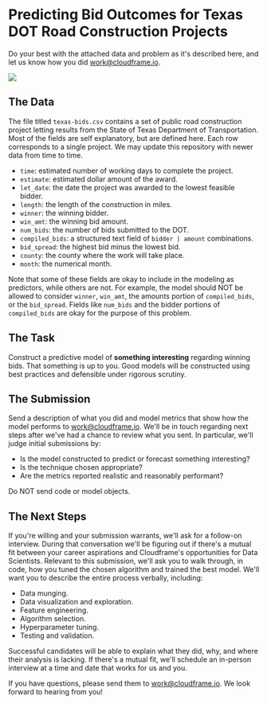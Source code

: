 # Predicting Bid Outcomes for Texas DOT Road Construction Projects
Do your best with the attached data and problem as it's described here, and let us know how you did <work@cloudframe.io>.

![](https://xkcd.com/356/)

## The Data
The file titled `texas-bids.csv` contains a set of public road construction project letting results from the State of Texas Department of Transportation.  Most of the fields are self explanatory, but are defined here.  Each row corresponds to a single project.  We may update this repository with newer data from time to time.
* `time`: estimated number of working days to complete the project.
* `estimate`: estimated dollar amount of the award.
* `let_date`: the date the project was awarded to the lowest feasible bidder.
* `length`: the length of the construction in miles.
* `winner`: the winning bidder.
* `win_amt`: the winning bid amount.
* `num_bids`: the number of bids submitted to the DOT.
* `compiled_bids`: a structured text field of `bidder | amount` combinations.
* `bid_spread`: the highest bid minus the lowest bid.
* `county`: the county where the work will take place.
* `month`: the numerical month.

Note that some of these fields are okay to include in the modeling as predictors, while others are not.  For example, the model should NOT be allowed to consider `winner`, `win_amt`, the amounts portion of `compiled_bids`, or the `bid_spread`.  Fields like `num_bids` and the bidder portions of `compiled_bids` are okay for the purpose of this problem.  

## The Task
Construct a predictive model of __something interesting__ regarding winning bids.  That something is up to you.  Good models will be constructed using best practices and defensible under rigorous scrutiny.  

## The Submission
Send a description of what you did and model metrics that show how the model performs to <work@cloudframe.io>.  We'll be in touch regarding next steps after we've had a chance to review what you sent.  In particular, we'll judge initial submissions by:
* Is the model constructed to predict or forecast something interesting?
* Is the technique chosen appropriate?
* Are the metrics reported realistic and reasonably performant?

Do NOT send code or model objects.

## The Next Steps
If you're willing and your submission warrants, we'll ask for a follow-on interview.  During that conversation we'll be figuring out if there's a mutual fit between your career aspirations and Cloudframe's opportunities for Data Scientists.  Relevant to this submission, we'll ask you to walk through, in code, how you tuned the chosen algorithm and trained the best model.  We'll want you to describe the entire process verbally, including:
* Data munging.
* Data visualization and exploration.
* Feature engineering.
* Algorithm selection.
* Hyperparameter tuning.
* Testing and validation.

Successful candidates will be able to explain what they did, why, and where their analysis is lacking.  If there's a mutual fit, we'll schedule an in-person interview at a time and date that works for us and you.  

If you have questions, please send them to <work@cloudframe.io>.  We look forward to hearing from you!
